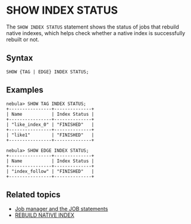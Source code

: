 # SHOW INDEX STATUS

The `SHOW INDEX STATUS` statement shows the status of jobs that rebuild native indexes, which helps check whether a native index is successfully rebuilt or not.

## Syntax

```ngql
SHOW {TAG | EDGE} INDEX STATUS;
```

## Examples

```ngql
nebula> SHOW TAG INDEX STATUS;
+----------------+--------------+
| Name           | Index Status |
+----------------+--------------+
| "like_index_0" | "FINISHED"   |
+----------------+--------------+
| "like1"        | "FINISHED"   |
+----------------+--------------+

nebula> SHOW EDGE INDEX STATUS;
+----------------+--------------+
| Name           | Index Status |
+----------------+--------------+
| "index_follow" | "FINISHED"   |
+----------------+--------------+
```

## Related topics

* [Job manager and the JOB statements](../../18.operation-and-maintenance-statements/4.job-statements.md)
* [REBUILD NATIVE INDEX](../../14.native-index-statements/4.rebuild-native-index.md)
